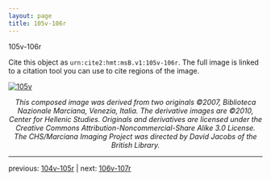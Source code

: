 ```yaml
---
layout: page
title: 105v-106r
---
```


105v-106r

Cite this object as `urn:cite2:hmt:msB.v1:105v-106r`. The full image is linked to a citation tool you can use to cite regions of the image.

[![105v](http://www.homermultitext.org/iipsrv?IIIF=/project/homer/pyramidal/deepzoom/hmt/vbbifolio/v1/vb_105v_106r.tif/full/800,/0/default.jpg)](http://www.homermultitext.org/ict2/?urn=urn:cite2:hmt:vbbifolio.v1:vb_105v_106r) 

<p style="text-align: center; font-style: italic;">This composed image was derived from two originals ©2007, Biblioteca Nazionale Marciana, Venezia, Italia. The derivative images are ©2010, Center for Hellenic Studies. Originals and derivatives are licensed under the Creative Commons Attribution-Noncommercial-Share Alike 3.0 License. The CHS/Marciana Imaging Project was directed by David Jacobs of the British Library.</p>

---

previous: [104v-105r](../104v-105r/) | next: [106v-107r](../106v-107r/)